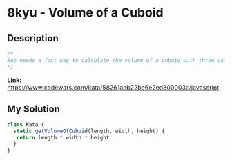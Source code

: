 # 8kyu - Volume of a Cuboid

## Description
```js
/*
Bob needs a fast way to calculate the volume of a cuboid with three values: the length, width and height of the cuboid. Write a function to help Bob with this calculation.
*/
```

**Link:** https://www.codewars.com/kata/58261acb22be6e2ed800003a/javascript

## My Solution
```js
class Kata {
  static getVolumeOfCuboid(length, width, height) {
   return length * width * height
  }
}
```